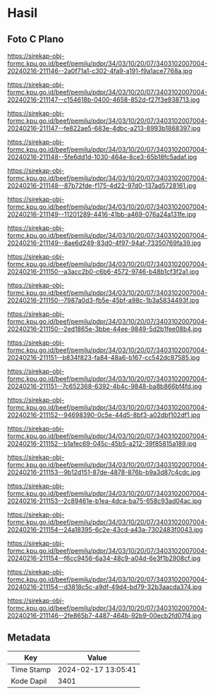 # Hasil

## Foto C Plano

https://sirekap-obj-formc.kpu.go.id/beef/pemilu/pdpr/34/03/10/20/07/3403102007004-20240216-211146--2a0f71a1-c302-4fa9-a191-f9a1ace7768a.jpg

https://sirekap-obj-formc.kpu.go.id/beef/pemilu/pdpr/34/03/10/20/07/3403102007004-20240216-211147--c154618b-0400-4658-852d-f27f3e938713.jpg

https://sirekap-obj-formc.kpu.go.id/beef/pemilu/pdpr/34/03/10/20/07/3403102007004-20240216-211147--fe822ae5-683e-4dbc-a213-8993b1868397.jpg

https://sirekap-obj-formc.kpu.go.id/beef/pemilu/pdpr/34/03/10/20/07/3403102007004-20240216-211148--5fe6dd1d-1030-464e-8ce3-65b18fc5adaf.jpg

https://sirekap-obj-formc.kpu.go.id/beef/pemilu/pdpr/34/03/10/20/07/3403102007004-20240216-211148--87b72fde-f175-4d22-97d0-137ad5728161.jpg

https://sirekap-obj-formc.kpu.go.id/beef/pemilu/pdpr/34/03/10/20/07/3403102007004-20240216-211149--11201289-4416-41bb-a469-076a24a131fe.jpg

https://sirekap-obj-formc.kpu.go.id/beef/pemilu/pdpr/34/03/10/20/07/3403102007004-20240216-211149--8ae6d249-83d0-4f97-94af-73350769fa39.jpg

https://sirekap-obj-formc.kpu.go.id/beef/pemilu/pdpr/34/03/10/20/07/3403102007004-20240216-211150--a3acc2b0-c6b6-4572-9746-b48b1cf3f2a1.jpg

https://sirekap-obj-formc.kpu.go.id/beef/pemilu/pdpr/34/03/10/20/07/3403102007004-20240216-211150--7987a0d3-fb5e-45bf-a98c-1b3a5834493f.jpg

https://sirekap-obj-formc.kpu.go.id/beef/pemilu/pdpr/34/03/10/20/07/3403102007004-20240216-211150--2ed1865e-3bbe-44ee-9849-5d2b1fee08b4.jpg

https://sirekap-obj-formc.kpu.go.id/beef/pemilu/pdpr/34/03/10/20/07/3403102007004-20240216-211151--b834f823-fa84-48a6-b167-cc542dc87585.jpg

https://sirekap-obj-formc.kpu.go.id/beef/pemilu/pdpr/34/03/10/20/07/3403102007004-20240216-211151--7c652368-6392-4b4c-9848-ba8b866bf4fd.jpg

https://sirekap-obj-formc.kpu.go.id/beef/pemilu/pdpr/34/03/10/20/07/3403102007004-20240216-211152--94698390-0c5e-44d5-8bf3-a02dbf102df1.jpg

https://sirekap-obj-formc.kpu.go.id/beef/pemilu/pdpr/34/03/10/20/07/3403102007004-20240216-211152--b1afec69-045c-45b5-a212-39f85815a189.jpg

https://sirekap-obj-formc.kpu.go.id/beef/pemilu/pdpr/34/03/10/20/07/3403102007004-20240216-211153--9b12d151-87de-4878-876b-b9a3d87c4cdc.jpg

https://sirekap-obj-formc.kpu.go.id/beef/pemilu/pdpr/34/03/10/20/07/3403102007004-20240216-211153--2c89461e-b1ea-4dca-ba75-658c93ad04ac.jpg

https://sirekap-obj-formc.kpu.go.id/beef/pemilu/pdpr/34/03/10/20/07/3403102007004-20240216-211154--24a18395-6c2e-43cd-a43a-7302483f0043.jpg

https://sirekap-obj-formc.kpu.go.id/beef/pemilu/pdpr/34/03/10/20/07/3403102007004-20240216-211154--f6cc9456-6a34-48c9-a04d-6e3f1b2908cf.jpg

https://sirekap-obj-formc.kpu.go.id/beef/pemilu/pdpr/34/03/10/20/07/3403102007004-20240216-211154--d3818c5c-a9df-49d4-bd79-32b3aacda374.jpg

https://sirekap-obj-formc.kpu.go.id/beef/pemilu/pdpr/34/03/10/20/07/3403102007004-20240216-211146--2fe865b7-4487-464b-92b9-00ecb2fd07f4.jpg


## Metadata

| Key        | Value               |
| ---------- | ------------------- |
| Time Stamp | 2024-02-17 13:05:41 |
| Kode Dapil | 3401                |



